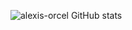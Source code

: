 
![alexis-orcel GitHub stats](https://github-readme-stats.vercel.app/api?username=alexis-orcelra&hide=contribs,prs)
